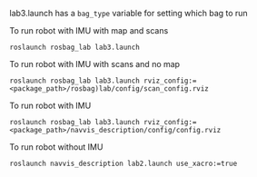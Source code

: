 lab3.launch has a ```bag_type``` variable for setting which bag to run

To run robot with IMU with map and scans

```roslaunch rosbag_lab lab3.launch```

To run robot with IMU with scans and no map

```roslaunch rosbag_lab lab3.launch rviz_config:=<package_path>/rosbag)lab/config/scan_config.rviz```

To run robot with IMU 

```roslaunch rosbag_lab lab3.launch rviz_config:=<package_path>/navvis_description/config/config.rviz```

To run robot without IMU

```roslaunch navvis_description lab2.launch use_xacro:=true```
